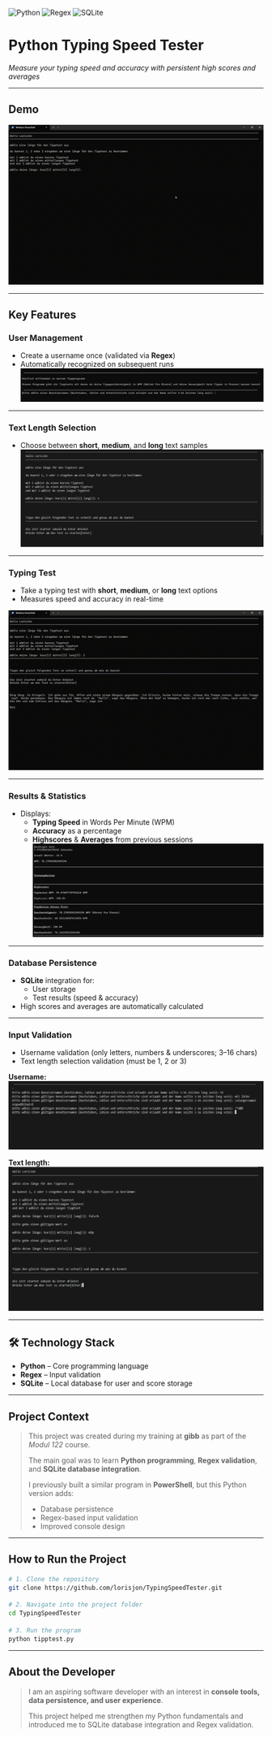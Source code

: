 ![Python](https://img.shields.io/badge/Python-3776AB?style=for-the-badge&logo=python&logoColor=white)
![Regex](https://img.shields.io/badge/Regex-FF9800?style=for-the-badge)
![SQLite](https://img.shields.io/badge/SQLite-07405E?style=for-the-badge&logo=sqlite&logoColor=white)

# Python Typing Speed Tester
*Measure your typing speed and accuracy with persistent high scores and averages*



---

## Demo

![Typing Speed Tester Demo](assets/demo.gif)

---

## Key Features

### User Management
- Create a username once (validated via **Regex**)
- Automatically recognized on subsequent runs  
![Username Creation](assets/screenshot-username.png)

---

### Text Length Selection
- Choose between **short**, **medium**, and **long** text samples  
![Text Length Selection](assets/screenshot-length.png)

---

### Typing Test
- Take a typing test with **short**, **medium**, or **long** text options
- Measures speed and accuracy in real-time

![Typing Test](assets/typing.gif)

---

### Results & Statistics
- Displays:
  - **Typing Speed** in Words Per Minute (WPM)
  - **Accuracy** as a percentage
  - **Highscores** & **Averages** from previous sessions  
![Results](assets/screenshot-results.png)

---

### Database Persistence
- **SQLite** integration for:
  - User storage
  - Test results (speed & accuracy)
- High scores and averages are automatically calculated  

---

### Input Validation
- Username validation (only letters, numbers & underscores; 3–16 chars)
- Text length selection validation (must be 1, 2 or 3)

**Username:**
![Screenshot of validation for username](assets/screenshot-validation-username.png)

**Text length:**
![Screenshot of validation for text length selection](assets/screenshot-validation-length.png)

---

## 🛠 Technology Stack

- **Python** – Core programming language  
- **Regex** – Input validation  
- **SQLite** – Local database for user and score storage  

---

## Project Context

> This project was created during my training at **gibb** as part of the *Modul 122* course.  
>  
> The main goal was to learn **Python programming**, **Regex validation**, and **SQLite database integration**.  
>  
> I previously built a similar program in **PowerShell**, but this Python version adds:
> - Database persistence
> - Regex-based input validation
> - Improved console design  

---

## How to Run the Project

```bash
# 1. Clone the repository
git clone https://github.com/lorisjon/TypingSpeedTester.git

# 2. Navigate into the project folder
cd TypingSpeedTester

# 3. Run the program
python tipptest.py
```

---

## About the Developer

> I am an aspiring software developer with an interest in **console tools, data persistence, and user experience**.  
>  
> This project helped me strengthen my Python fundamentals and introduced me to SQLite database integration and Regex validation.  
>  
<!-- > 🔗 [View my Portfolio](https://your-portfolio-url.com) -->
